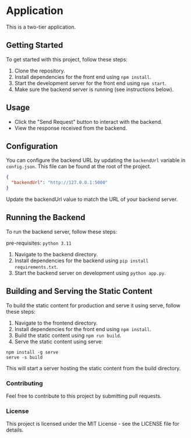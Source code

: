 # Application

This is a two-tier application.



## Getting Started

To get started with this project, follow these steps:


1. Clone the repository.
2. Install dependencies for the front end using `npm install`.
3. Start the development server for the front end using `npm start`.
4. Make sure the backend server is running (see instructions below).

## Usage

- Click the "Send Request" button to interact with the backend.
- View the response received from the backend.

## Configuration

You can configure the backend URL by updating the `backendUrl` variable in `config.json`. This file can be found at the root of the project.

```json
{
  "backendUrl": "http://127.0.0.1:5000"
}
```

Update the backendUrl value to match the URL of your backend server.

## Running the Backend
To run the backend server, follow these steps:

pre-requisites: `python 3.11`

1. Navigate to the backend directory.
2. Install dependencies for the backend using `pip install requirements.txt`.
3. Start the backend server on development using `python app.py`.


## Building and Serving the Static Content
To build the static content for production and serve it using serve, follow these steps:

1. Navigate to the frontend directory.
2. Install dependencies for the front end using `npm install`.
3. Build the static content using `npm run build`.
4. Serve the static content using serve:
```
npm install -g serve
serve -s build
```

This will start a server hosting the static content from the build directory. 

### Contributing
Feel free to contribute to this project by submitting pull requests.

### License
This project is licensed under the MIT License - see the LICENSE file for details.
